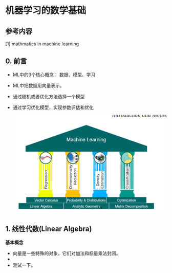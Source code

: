 # 机器学习的数学基础
## 参考内容
[1] mathmatics in machine learning

## 0. 前言
* ML中的3个核心概念： 数据、模型、学习
* ML中把数据用向量表示。
* 通过随机或者优化方法选择一个模型
* 通过学习优化模型，实现参数评估和优化
  
  ![](2019-03-12-23-09-00.png)
## 1. 线性代数(Linear Algebra)
**基本概念**
* 向量是一些特殊的对象，它们对加法和标量乘法封闭。
* 
* 测试一下。 